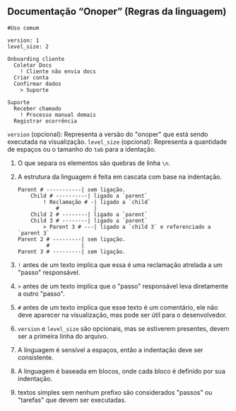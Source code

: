 ## Documentação “Onoper” (Regras da linguagem)

``` onoper
#Uso comum

version: 1
level_size: 2

Onboarding cliente
  Coletar Docs
    ! Cliente não envia docs
  Criar conta
  Confirmar dados
    > Suporte

Suporte
  Receber chamado
    ! Processo manual demais
  Registrar ocorrência
```

`version` (opcional): Representa a versão do "onoper" que está sendo executada na visualização.
`level_size` (opcional): Representa a quantidade de espaços ou o tamanho do `tab` para a identação.

1. O que separa os elementos são quebras de linha `\n`.
2. A estrutura da linguagem é feita em cascata com base na indentação.
    
    ``` onoper
    Parent # -----------| sem ligação.
    	Child # ----------| ligado a `parent`
    		! Reclamação # -| ligado a `child`
    		    #           |
    	Child 2 # --------| ligado a `parent`
    	Child 3 # --------| ligado a `parent`
    		> Parent 3 # ---| ligado a `child 3` e referenciado a `parent 3`
    Parent 2 # ---------| sem ligação.
             #          |
    Parent 3 # ---------| sem ligação. 
    ```
    
3. `!` antes de um texto implica que essa é uma reclamação atrelada a um "passo" responsável.
4. `>` antes de um texto implica que o "passo" responsável leva diretamente a outro "passo".
5. `#` antes de um texto implica que esse texto é um comentário, ele não deve aparecer na visualização, mas pode ser útil para o desenvolvedor.
6. `version` e `level_size` são opcionais, mas se estiverem presentes, devem ser a primeira linha do arquivo.
7. A linguagem é sensível a espaços, então a indentação deve ser consistente.
8. A linguagem é baseada em blocos, onde cada bloco é definido por sua indentação.
9. textos simples sem nenhum prefixo são considerados "passos" ou "tarefas" que devem ser executadas.